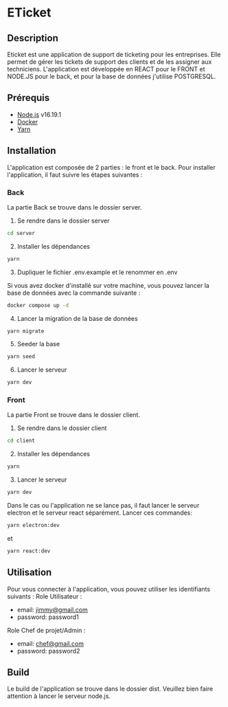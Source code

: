 # ETicket

## Description
Eticket est une application de support de ticketing pour les entreprises. Elle permet de gérer les tickets de support des clients et de les assigner aux techniciens.
L'application est développée en REACT pour le FRONT et NODE.JS pour le back, et pour la base de données j'utilise POSTGRESQL.


## Prérequis
- [Node.js](https://nodejs.org/en/) v16.19.1
- [Docker](https://www.docker.com/)
- [Yarn](https://yarnpkg.com/)

## Installation
L'application est composée de 2 parties : le front et le back. 
Pour installer l'application, il faut suivre les étapes suivantes :

### Back
La partie Back se trouve dans le dossier server.

1. Se rendre dans le dossier server
```bash
cd server
```
2. Installer les dépendances
```bash
yarn
```
3. Dupliquer le fichier .env.example et le renommer en .env

Si vous avez docker d'installé sur votre machine, vous pouvez lancer la base de données avec la commande suivante :
```bash
docker compose up -d
```

4. Lancer la migration de la base de données
```bash
yarn migrate
```

5. Seeder la base
```bash
yarn seed
```

6. Lancer le serveur
```bash
yarn dev
```

### Front
La partie Front se trouve dans le dossier client.

1. Se rendre dans le dossier client
```bash
cd client
```

2. Installer les dépendances
```bash
yarn
```

3. Lancer le serveur
```bash
yarn dev
```

Dans le cas ou l'application ne se lance pas, il faut lancer le serveur electron et le serveur react séparément.
Lancer ces commandes:
```bash
yarn electron:dev
```
et 
```bash
yarn react:dev
```

## Utilisation
Pour vous connecter à l'application, vous pouvez utiliser les identifiants suivants :
Role Utilisateur :
- email: jimmy@gmail.com
- password: password1

Role Chef de projet/Admin :
- email: chef@gmail.com
- password: password2

## Build
Le build de l'application se trouve dans le dossier dist.
Veuillez bien faire attention à lancer le serveur node.js.






